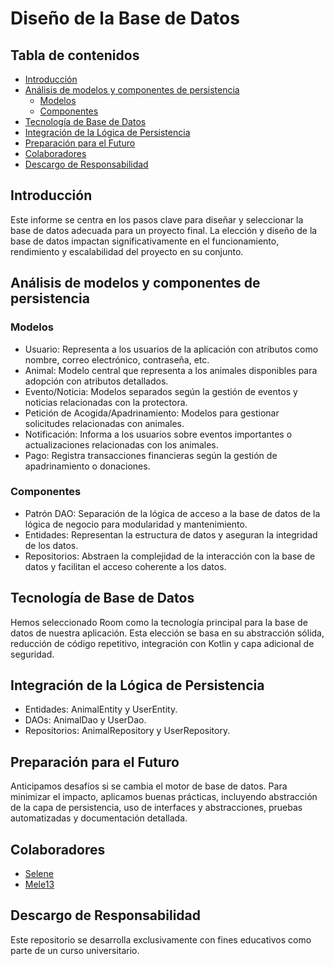 # Diseño de la Base de Datos

## Tabla de contenidos
- [Introducción](#introducción)
- [Análisis de modelos y componentes de persistencia](#análisis-de-modelos-y-componentes-de-persistencia)
  - [Modelos](#modelos)
  - [Componentes](#componentes)
- [Tecnología de Base de Datos](#tecnología-de-base-de-datos)
- [Integración de la Lógica de Persistencia](#integración-de-la-lógica-de-persistencia)
- [Preparación para el Futuro](#preparación-para-el-futuro)
- [Colaboradores](#colaboradores)
- [Descargo de Responsabilidad](#descargo-de-responsabilidad)
 
## Introducción
Este informe se centra en los pasos clave para diseñar y seleccionar la base de datos adecuada para un proyecto final. La elección y diseño de la base de datos impactan significativamente en el funcionamiento, rendimiento y escalabilidad del proyecto en su conjunto.

## Análisis de modelos y componentes de persistencia
### Modelos
- Usuario: Representa a los usuarios de la aplicación con atributos como nombre, correo electrónico, contraseña, etc.
- Animal: Modelo central que representa a los animales disponibles para adopción con atributos detallados.
- Evento/Noticia: Modelos separados según la gestión de eventos y noticias relacionadas con la protectora.
- Petición de Acogida/Apadrinamiento: Modelos para gestionar solicitudes relacionadas con animales.
- Notificación: Informa a los usuarios sobre eventos importantes o actualizaciones relacionadas con los animales.
- Pago: Registra transacciones financieras según la gestión de apadrinamiento o donaciones.

### Componentes
- Patrón DAO: Separación de la lógica de acceso a la base de datos de la lógica de negocio para modularidad y mantenimiento.
- Entidades: Representan la estructura de datos y aseguran la integridad de los datos.
- Repositorios: Abstraen la complejidad de la interacción con la base de datos y facilitan el acceso coherente a los datos.

## Tecnología de Base de Datos
Hemos seleccionado Room como la tecnología principal para la base de datos de nuestra aplicación. Esta elección se basa en su abstracción sólida, reducción de código repetitivo, integración con Kotlin y capa adicional de seguridad.

## Integración de la Lógica de Persistencia
- Entidades: AnimalEntity y UserEntity.
- DAOs: AnimalDao y UserDao.
- Repositorios: AnimalRepository y UserRepository.

## Preparación para el Futuro
Anticipamos desafíos si se cambia el motor de base de datos. Para minimizar el impacto, aplicamos buenas prácticas, incluyendo abstracción de la capa de persistencia, uso de interfaces y abstracciones, pruebas automatizadas y documentación detallada.

## Colaboradores
- [Selene](https://github.com/SeleneGonzalezCurbelo)
- [Mele13](https://github.com/mele13)

## Descargo de Responsabilidad
Este repositorio se desarrolla exclusivamente con fines educativos como parte de un curso universitario.
